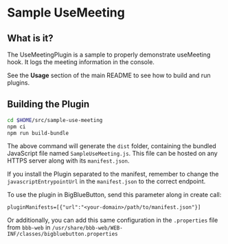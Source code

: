 # Sample UseMeeting

## What is it?

The UseMeetingPlugin is a sample to properly demonstrate useMeeting hook. It logs the meeting information in the console.

See the **Usage** section of the main README to see how to build and run plugins.
## Building the Plugin
```bash
cd $HOME/src/sample-use-meeting
npm ci
npm run build-bundle
```
The above command will generate the `dist` folder, containing the bundled JavaScript file named `SampleUseMeeting.js`. This file can be hosted on any HTTPS server along with its `manifest.json`.

If you install the Plugin separated to the manifest, remember to change the `javascriptEntrypointUrl` in the `manifest.json` to the correct endpoint.

To use the plugin in BigBlueButton, send this parameter along in create call:

```
pluginManifests=[{"url":"<your-domain>/path/to/manifest.json"}]
```

Or additionally, you can add this same configuration in the `.properties` file from `bbb-web` in `/usr/share/bbb-web/WEB-INF/classes/bigbluebutton.properties`
